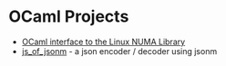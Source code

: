 # OCaml Projects

* [OCaml interface to the Linux NUMA Library](ocaml-numa/api.docdir/index.html)
* [js_of_jsonm](ocaml-numa/api.docdir/index.html) - a json encoder / decoder using jsonm
